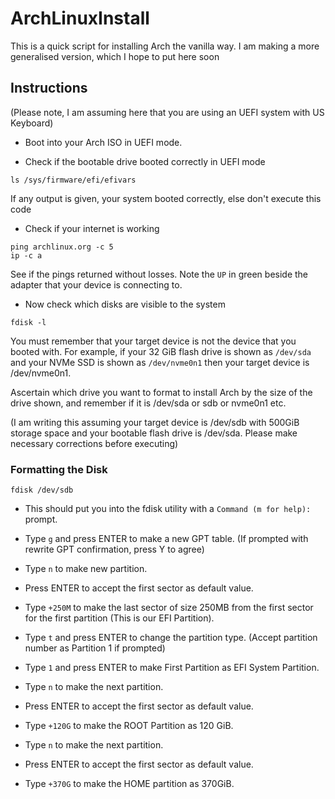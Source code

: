# ArchLinuxInstall
This is a quick script for installing Arch the vanilla way. I am making a more generalised version, which I hope to put here soon

## Instructions
(Please note, I am assuming here that you are using an UEFI system with US Keyboard)

- Boot into your Arch ISO in UEFI mode.


- Check if the bootable drive booted correctly in UEFI mode
```
ls /sys/firmware/efi/efivars
```
  If any output is given, your system booted correctly, else don't execute this code
  
  
- Check if your internet is working
```
ping archlinux.org -c 5
ip -c a
```
  See if the pings returned without losses. Note the `UP` in green beside the adapter that your device is connecting to.


- Now check which disks are visible to the system
```
fdisk -l
```
  You must remember that your target device is not the device that you booted with. For example, if your 32 GiB flash drive is shown as `/dev/sda` and your NVMe SSD is shown as `/dev/nvme0n1` then your target device is /dev/nvme0n1.
  
  Ascertain which drive you want to format to install Arch by the size of the drive shown, and remember if it is /dev/sda or sdb or nvme0n1 etc.
  
  (I am writing this assuming your target device is /dev/sdb with 500GiB storage space and your bootable flash drive is /dev/sda. Please make necessary corrections before executing)

### Formatting the Disk
```
fdisk /dev/sdb
```
- This should put you into the fdisk utility with a `Command (m for help):` prompt.
- Type `g` and press ENTER to make a new GPT table. (If prompted with rewrite GPT confirmation, press Y to agree)


- Type `n` to make new partition.
- Press ENTER to accept the first sector as default value.
- Type `+250M` to make the last sector of size 250MB from the first sector for the first partition (This is our EFI Partition).
- Type `t` and press ENTER to change the partition type. (Accept partition number as Partition 1 if prompted)
- Type `1` and press ENTER to make First Partition as EFI System Partition.


- Type `n` to make the next partition.
- Press ENTER to accept the first sector as default value.
- Type `+120G` to make the ROOT Partition as 120 GiB.


- Type `n` to make the next partition.
- Press ENTER to accept the first sector as default value.
- Type `+370G` to make the HOME partition as 370GiB.
  